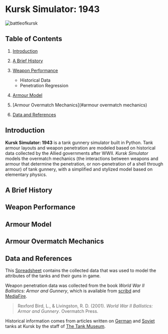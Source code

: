 Kursk Simulator:  1943
=====================

![battleofkursk](http://www.battleofkursk.org/images/Battle%20of%20Kursk%206.jpg)

Table of Contents
-----------------
1. [Introduction](#introduction)

1. [A Brief History](#a-brief-history)

2. [Weapon Performance](#weapon-performance)
    - Historical Data
    - Penetration Regression

3. [Armour Model](armour-model)

4. [Armour Overmatch Mechanics](#armour overmatch mechanics)

3. [Data and References](#data-and-references)


Introduction
------------
**Kursk Simulator: 1943** is a tank gunnery simulator built in Python. Tank armour layouts and weapon penetration are modeled based on historical data collected by the Allied governments after WWII. *Kursk Simulator* models the overmatch mechanics (the interactions between weapons and armour that determine the penetration, or non-penetration of a shell through armour) of tank gunnery, with a simplified and stylized model based on elementary physics.

A Brief History
---------------

Weapon Performance
------------------

Armour Model
------------

Armour Overmatch Mechanics
------------

Data and References
-------------------
This [Spreadsheet](https://docs.google.com/spreadsheets/d/1NiQnLE_kk3XM-1OGkv_seddDS9wuO5e36ZYBHDHRMOI/edit?usp=sharing)
contains the collected data that was used to model the attributes of the tanks and their guns in game.

Weapon penetration data was collected from the book *World War II Ballistics: Armor and Gunnery*, which is available from [scribd](https://www.scribd.com/doc/219173969/WWII-Ballistics-Armor-and-Gunnery)
and [MediaFire](http://www.mediafire.com/file/30f70hhd55ipvbp/WWII+Ballistics-+Armor+and+Gunnery.pdf).

> Rexford Bird, L., & Livingston, R. D. (2001). *World War II Ballistics: Armor and Gunnery*. Overmatch Press.

Historical information comes from articles written on [German](http://blog.tiger-tank.com/incombat/german-tanks-kursk/) and [Soviet](http://blog.tiger-tank.com/incombat/soviet-tanks-kursk/) tanks at Kursk by the staff of [The Tank Museum](http://www.tankmuseum.org/home).
